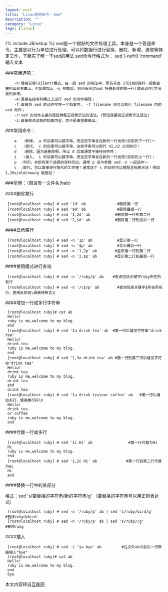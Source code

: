 ```yaml
---
layout: post
title: "Linux常用命令--Sed"
description: ""
category: "Linux"
tags: [linux]
---
```

{% include JB/setup %}
sed是一个很好的文件处理工具，本身是一个管道命令，主要是以行为单位进行处理，可以将数据行进行替换、删除、新增、选取等特定工作，下面先了解一下sed的用法
sed命令行格式为：
         sed [-nefri] ‘command’ 输入文本        

<!-- more -->

###常用选项：

        -n∶使用安静(silent)模式。在一般 sed 的用法中，所有来自 STDIN的资料一般都会被列出到萤幕上。但如果加上 -n 参数后，则只有经过sed 特殊处理的那一行(或者动作)才会被列出来。
        -e∶直接在指令列模式上进行 sed 的动作编辑；
        -f∶直接将 sed 的动作写在一个档案内， -f filename 则可以执行 filename 内的sed 动作；
        -r∶sed 的动作支援的是延伸型正规表示法的语法。(预设是基础正规表示法语法)
        -i∶直接修改读取的档案内容，而不是由萤幕输出。       

###常用命令：

        a   ∶新增， a 的后面可以接字串，而这些字串会在新的一行出现(目前的下一行)～
        c   ∶取代， c 的后面可以接字串，这些字串可以取代 n1,n2 之间的行！
        d   ∶删除，因为是删除啊，所以 d 后面通常不接任何咚咚；
        i   ∶插入， i 的后面可以接字串，而这些字串会在新的一行出现(目前的上一行)；
        p  ∶列印，亦即将某个选择的资料印出。通常 p 会与参数 sed -n 一起运作～
        s  ∶取代，可以直接进行取代的工作哩！通常这个 s 的动作可以搭配正规表示法！例如 1,20s/old/new/g 就是啦！

###举例：（假设有一文件名为ab）

####删除某行

     [root@localhost ruby] # sed '1d' ab              #删除第一行 
     [root@localhost ruby] # sed '$d' ab              #删除最后一行
     [root@localhost ruby] # sed '1,2d' ab           #删除第一行到第二行
     [root@localhost ruby] # sed '2,$d' ab           #删除第二行到最后一行

####显示某行

     [root@localhost ruby] # sed -n '1p' ab           #显示第一行 
     [root@localhost ruby] # sed -n '$p' ab           #显示最后一行
     [root@localhost ruby] # sed -n '1,2p' ab        #显示第一行到第二行
     [root@localhost ruby] # sed -n '2,$p' ab        #显示第二行到最后一行

####使用模式进行查询

     [root@localhost ruby] # sed -n '/ruby/p' ab    #查询包括关键字ruby所在所有行
     [root@localhost ruby] # sed -n '/\$/p' ab        #查询包括关键字$所在所有行，使用反斜线\屏蔽特殊含义

####增加一行或多行字符串

     [root@localhost ruby]# cat ab
     Hello!
     ruby is me,welcome to my blog.
     end
     [root@localhost ruby] # sed '1a drink tea' ab  #第一行后增加字符串"drink tea"
     Hello!
     drink tea
     ruby is me,welcome to my blog. 
     end
     [root@localhost ruby] # sed '1,3a drink tea' ab #第一行到第三行后增加字符串"drink tea"
     Hello!
     drink tea
     ruby is me,welcome to my blog.
     drink tea
     end
     drink tea
     [root@localhost ruby] # sed '1a drink tea\nor coffee' ab   #第一行后增加多行，使用换行符\n
     Hello!
     drink tea
     or coffee
     ruby is me,welcome to my blog.
     end

####代替一行或多行

     [root@localhost ruby] # sed '1c Hi' ab                #第一行代替为Hi
     Hi
     ruby is me,welcome to my blog.
     end
     [root@localhost ruby] # sed '1,2c Hi' ab             #第一行到第二行代替为Hi
     Hi
     end

####替换一行中的某部分

格式：sed 's/要替换的字符串/新的字符串/g'   （要替换的字符串可以用正则表达式）

     [root@localhost ruby] # sed -n '/ruby/p' ab | sed 's/ruby/bird/g'    #替换ruby为bird
     [root@localhost ruby] # sed -n '/ruby/p' ab | sed 's/ruby//g'        #删除ruby

####插入

     [root@localhost ruby] # sed -i '$a bye' ab         #在文件ab中最后一行直接输入"bye"
     [root@localhost ruby]# cat ab
     Hello!
     ruby is me,welcome to my blog.
     end
     bye

本文内容转自[互联网](http://www.cnblogs.com/dong008259/archive/2011/12/07/2279897.html)
